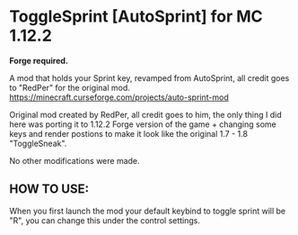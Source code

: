 # ToggleSprint [AutoSprint] for MC 1.12.2
**Forge required.**

A mod that holds your Sprint key, revamped from AutoSprint, all credit goes to "RedPer" for the original mod.
https://minecraft.curseforge.com/projects/auto-sprint-mod



Original mod created by RedPer, all credit goes to him, the only thing I did here was porting it to 1.12.2 Forge version of the game + changing some keys and render postions to make it look like the original 1.7 - 1.8 "ToggleSneak".

No other modifications were made.


## HOW TO USE:

When you first launch the mod your default keybind to toggle sprint will be "R", you can change this under the control settings.
